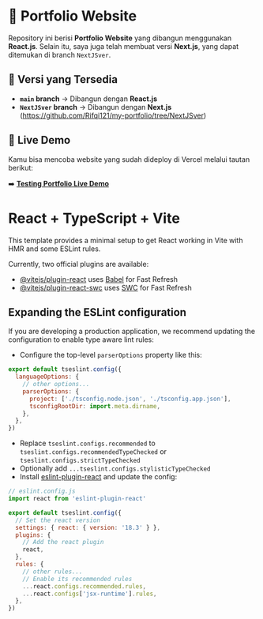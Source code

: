 # 🎨 Portfolio Website  

Repository ini berisi **Portfolio Website** yang dibangun menggunakan **React.js**. Selain itu, saya juga telah membuat versi **Next.js**, yang dapat ditemukan di branch `NextJSver`.  

## 🚀 Versi yang Tersedia  

- **`main` branch** → Dibangun dengan **React.js**  
- **`NextJSver` branch** → Dibangun dengan **Next.js** (https://github.com/Rifqi121/my-portfolio/tree/NextJSver)

## 🔗 Live Demo  
Kamu bisa mencoba website yang sudah dideploy di Vercel melalui tautan berikut:  

➡️ **[Testing Portfolio Live Demo](https://testing-portfolio-rifqi121-rifqi121s-projects.vercel.app)**  


# React + TypeScript + Vite

This template provides a minimal setup to get React working in Vite with HMR and some ESLint rules.

Currently, two official plugins are available:

- [@vitejs/plugin-react](https://github.com/vitejs/vite-plugin-react/blob/main/packages/plugin-react/README.md) uses [Babel](https://babeljs.io/) for Fast Refresh
- [@vitejs/plugin-react-swc](https://github.com/vitejs/vite-plugin-react-swc) uses [SWC](https://swc.rs/) for Fast Refresh

## Expanding the ESLint configuration

If you are developing a production application, we recommend updating the configuration to enable type aware lint rules:

- Configure the top-level `parserOptions` property like this:

```js
export default tseslint.config({
  languageOptions: {
    // other options...
    parserOptions: {
      project: ['./tsconfig.node.json', './tsconfig.app.json'],
      tsconfigRootDir: import.meta.dirname,
    },
  },
})
```

- Replace `tseslint.configs.recommended` to `tseslint.configs.recommendedTypeChecked` or `tseslint.configs.strictTypeChecked`
- Optionally add `...tseslint.configs.stylisticTypeChecked`
- Install [eslint-plugin-react](https://github.com/jsx-eslint/eslint-plugin-react) and update the config:

```js
// eslint.config.js
import react from 'eslint-plugin-react'

export default tseslint.config({
  // Set the react version
  settings: { react: { version: '18.3' } },
  plugins: {
    // Add the react plugin
    react,
  },
  rules: {
    // other rules...
    // Enable its recommended rules
    ...react.configs.recommended.rules,
    ...react.configs['jsx-runtime'].rules,
  },
})
```
